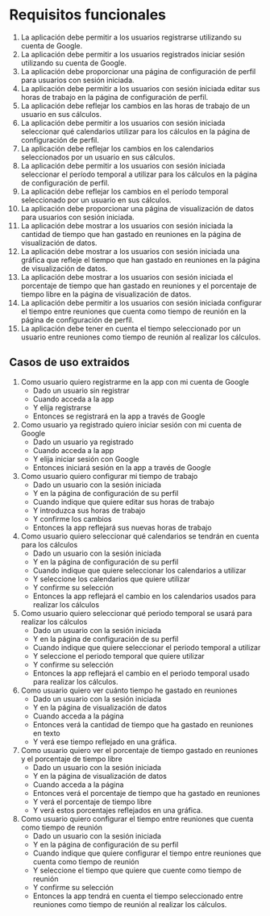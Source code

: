 # Requisitos funcionales
1.  La aplicación debe permitir a los usuarios registrarse utilizando su cuenta de Google.
2.  La aplicación debe permitir a los usuarios registrados iniciar sesión utilizando su cuenta de Google.
3.  La aplicación debe proporcionar una página de configuración de perfil para usuarios con sesión iniciada.
4.  La aplicación debe permitir a los usuarios con sesión iniciada editar sus horas de trabajo en la página de configuración de perfil.
5.  La aplicación debe reflejar los cambios en las horas de trabajo de un usuario en sus cálculos.
6.  La aplicación debe permitir a los usuarios con sesión iniciada seleccionar qué calendarios utilizar para los cálculos en la página de configuración de perfil.
7.  La aplicación debe reflejar los cambios en los calendarios seleccionados por un usuario en sus cálculos.
8.  La aplicación debe permitir a los usuarios con sesión iniciada seleccionar el período temporal a utilizar para los cálculos en la página de configuración de perfil.
9.  La aplicación debe reflejar los cambios en el período temporal seleccionado por un usuario en sus cálculos.
10.  La aplicación debe proporcionar una página de visualización de datos para usuarios con sesión iniciada.
11.  La aplicación debe mostrar a los usuarios con sesión iniciada la cantidad de tiempo que han gastado en reuniones en la página de visualización de datos.
12.  La aplicación debe mostrar a los usuarios con sesión iniciada una gráfica que refleje el tiempo que han gastado en reuniones en la página de visualización de datos.
13.  La aplicación debe mostrar a los usuarios con sesión iniciada el porcentaje de tiempo que han gastado en reuniones y el porcentaje de tiempo libre en la página de visualización de datos.
14.  La aplicación debe permitir a los usuarios con sesión iniciada configurar el tiempo entre reuniones que cuenta como tiempo de reunión en la página de configuración de perfil.
15.  La aplicación debe tener en cuenta el tiempo seleccionado por un usuario entre reuniones como tiempo de reunión al realizar los cálculos.

## Casos de uso extraidos

1. Como usuario quiero registrarme en la app con mi cuenta de Google
   * Dado un usuario sin registrar
   * Cuando acceda a la app 
   * Y elija registrarse 
   * Entonces se registrará en la app a través de Google 
2. Como usuario ya registrado quiero iniciar sesión con mi cuenta de Google
   * Dado un usuario ya registrado 
   * Cuando acceda a la app 
   * Y elija iniciar sesión con Google 
   * Entonces iniciará sesión en la app a través de Google 
3. Como usuario quiero configurar mi tiempo de trabajo
   * Dado un usuario con la sesión iniciada 
   * Y en la página de configuración de su perfil 
   * Cuando indique que quiere editar sus horas de trabajo 
   * Y introduzca sus horas de trabajo 
   * Y confirme los cambios 
   * Entonces la app reflejará sus nuevas horas de trabajo 
4. Como usuario quiero seleccionar qué calendarios se tendrán en cuenta para los cálculos
   * Dado un usuario con la sesión iniciada 
   * Y en la página de configuración de su perfil 
   * Cuando indique que quiere seleccionar los calendarios a utilizar 
   * Y seleccione los calendarios que quiere utilizar 
   * Y confirme su selección 
   * Entonces la app reflejará el cambio en los calendarios usados para realizar los cálculos 
5. Como usuario quiero seleccionar qué periodo temporal se usará para realizar los cálculos
   * Dado un usuario con la sesión iniciada 
   * Y en la página de configuración de su perfil 
   * Cuando indique que quiere seleccionar el periodo temporal a utilizar 
   * Y seleccione el periodo temporal que quiere utilizar 
   * Y confirme su selección 
   * Entonces la app reflejará el cambio en el periodo temporal usado para realizar los cálculos. 
6. Como usuario quiero ver cuánto tiempo he gastado en reuniones
   * Dado un usuario con la sesión iniciada 
   * Y en la página de visualización de datos 
   * Cuando acceda a la página 
   * Entonces verá la cantidad de tiempo que ha gastado en reuniones en texto 
   * Y verá ese tiempo reflejado en una gráfica. 
7. Como usuario quiero ver el porcentaje de tiempo gastado en reuniones y el porcentaje de tiempo libre
   * Dado un usuario con la sesión iniciada 
   * Y en la página de visualización de datos 
   * Cuando acceda a la página 
   * Entonces verá el porcentaje de tiempo que ha gastado en reuniones 
   * Y verá el porcentaje de tiempo libre 
   * Y verá estos porcentajes reflejados en una gráfica. 
8. Como usuario quiero configurar el tiempo entre reuniones que cuenta como tiempo de reunión
   * Dado un usuario con la sesión iniciada 
   * Y en la página de configuración de su perfil 
   * Cuando indique que quiere configurar el tiempo entre reuniones que cuenta como tiempo de reunión 
   * Y seleccione el tiempo que quiere que cuente como tiempo de reunión 
   * Y confirme su selección 
   * Entonces la app tendrá en cuenta el tiempo seleccionado entre reuniones como tiempo de reunión al realizar los cálculos. 
